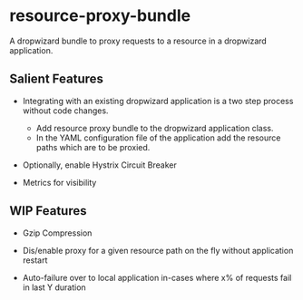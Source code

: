 # resource-proxy-bundle

A dropwizard bundle to proxy requests to a resource in a dropwizard
application. 

## Salient Features

* Integrating with an existing dropwizard application is a two step
  process without code changes. 
  
  * Add resource proxy bundle to the dropwizard application class. 
  * In the YAML configuration file of the application add the resource
    paths which are to be proxied. 
    
* Optionally, enable Hystrix Circuit Breaker

* Metrics for visibility

## WIP Features

* Gzip Compression

* Dis/enable proxy for a given resource path on the fly without
  application restart

* Auto-failure over to local application in-cases where x% of requests
  fail in last Y duration